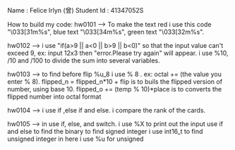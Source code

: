 Name        : Felice Irlyn (曾)
Student Id  : 41347052S

How to build my code:
hw0101 --> To make the text red i use this code "\033[31m%s", blue text "\033[34m%s", green text "\033[32m%s".

hw0102 --> i use "if(a>9 || a<0 || b>9 || b<0)" so that the input value can't exceed 9, ex: input 12x3 then "error.Please  try again" will appear.
i use %10, /10 and /100 to divide the sum into several variables.

hw0103 --> to find before flip %u_8 i use % 8 . ex: octal += (the value you enter % 8).
flipped_n = flipped_n*10 + flip is to buils the flipped version of number, using base 10.
flipped_o += (temp % 10)*place is to converts the flipped number into octal format

hw0104 --> i use if ,else if and else.
i compare the rank of the cards.

hw0105 --> in use if, else, and switch.
i use %X to print out the input
use if and else to find the binary
to find signed integer i use int16_t
to find unsigned integer in here i use %u for unsigned
